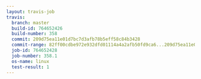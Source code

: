 ```yaml
---
layout: travis-job
travis:
  branch: master
  build-id: 764652426
  build-number: 358
  commit: 209d75ea11e01d7bc7d3afb78b5eff58c84b3428
  commit-range: 82ff00cdbe972e932dfd01114a4a2afb50fd9ca6...209d75ea11e01d7bc7d3afb78b5eff58c84b3428
  job-id: 764652428
  job-number: 358.1
  os-name: linux
  test-result: 1
---
```

